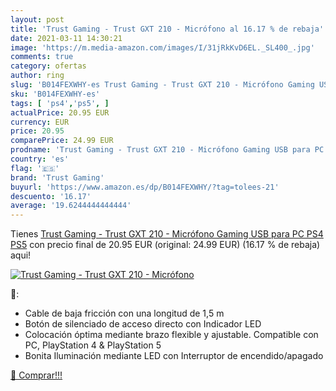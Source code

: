 ```yaml
---
layout: post
title: 'Trust Gaming - Trust GXT 210 - Micrófono al 16.17 % de rebaja'
date: 2021-03-11 14:30:21
image: 'https://m.media-amazon.com/images/I/31jRkKvD6EL._SL400_.jpg'
comments: true
category: ofertas
author: ring
slug: 'B014FEXWHY-es Trust Gaming - Trust GXT 210 - Micrófono Gaming USB para...'
sku: 'B014FEXWHY-es'
tags: [ 'ps4','ps5', ]
actualPrice: 20.95 EUR
currency: EUR
price: 20.95
comparePrice: 24.99 EUR
prodname: 'Trust Gaming - Trust GXT 210 - Micrófono Gaming USB para PC  PS4  PS5'
country: 'es'
flag: '🇪🇸'
brand: 'Trust Gaming'
buyurl: 'https://www.amazon.es/dp/B014FEXWHY/?tag=tolees-21'
descuento: '16.17'
average: '19.6244444444444'
---
```


Tienes [Trust Gaming - Trust GXT 210 - Micrófono Gaming USB para PC  PS4  PS5](https://www.amazon.es/dp/B014FEXWHY/?tag=tolees-21) con precio final de  20.95 EUR (original: 24.99 EUR) (16.17 %  de rebaja) aqui!

[![Trust Gaming - Trust GXT 210 - Micrófono](https://m.media-amazon.com/images/I/31jRkKvD6EL._SL400_.jpg)](https://www.amazon.es/dp/B014FEXWHY/?tag=tolees-21)

🔎:

- Cable de baja fricción con una longitud de 1,5 m
- Botón de silenciado de acceso directo con Indicador LED
- Colocación óptima mediante brazo flexible y ajustable. Compatible con PC, PlayStation 4 & PlayStation 5
- Bonita Iluminación mediante LED con Interruptor de encendido/apagado

[🛒 Comprar!!!](https://www.amazon.es/dp/B014FEXWHY/?tag=tolees-21)
